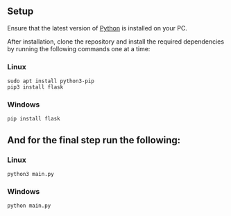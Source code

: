 ## Setup

Ensure that the latest version of [Python](https://www.python.org/) is installed on your PC.

After installation, clone the repository and install the required dependencies by running the following commands one at a time:

 ### Linux 
    sudo apt install python3-pip
    pip3 install flask
### Windows
    pip install flask

## And for the final step run the following:
### Linux
    python3 main.py
### Windows
    python main.py